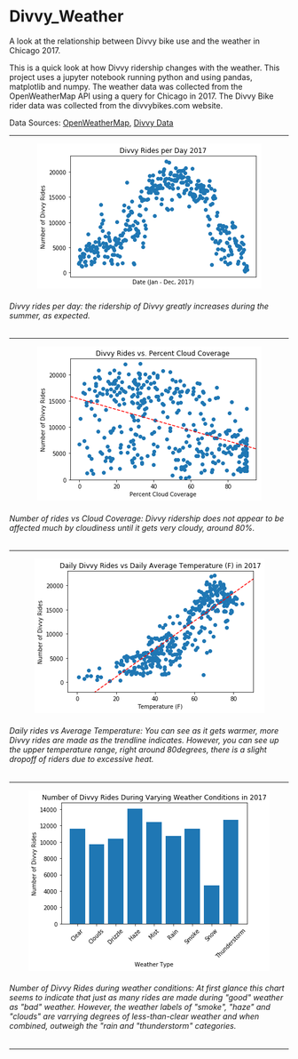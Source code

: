 # Divvy_Weather
A look at the relationship between Divvy bike use and the weather in Chicago 2017.


This is a quick look at how Divvy ridership changes with the weather. This project uses a jupyter notebook running python and using pandas, matplotlib and numpy. The weather data was collected from the OpenWeatherMap API using a query for Chicago in 2017. The Divvy Bike rider data was collected from the divvybikes.com website.


Data Sources:
[OpenWeatherMap](https://openweathermap.org/), 
[Divvy Data](https://www.divvybikes.com/system-data)

***
<p align="center">
  <img src="output_12_1.png">
</p>

###### Divvy rides per day: the ridership of Divvy greatly increases during the summer, as expected. 
***
<p align="center">
  <img src="output_13_1.png">
</p>

###### Number of rides vs Cloud Coverage: Divvy ridership does not appear to be affected much by cloudiness until it gets very cloudy, around 80%.  
***
<p align="center">
  <img src="output_14_1.png">
</p>

###### Daily rides vs Average Temperature: You can see as it gets warmer, more Divvy rides are made as the trendline indicates. However, you can see up the upper temperature range, right around 80degrees, there is a slight dropoff of riders due to excessive heat. 
***
<p align="center">
  <img src="output_16_1.png">
</p>

###### Number of Divvy Rides during weather conditions: At first glance this chart seems to indicate that just as many rides are made during "good" weather as "bad" weather. However, the weather labels of "smoke", "haze" and "clouds" are varrying degrees of less-than-clear weather and when combined, outweigh the "rain and "thunderstorm" categories. 
***
